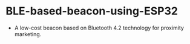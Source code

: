 # BLE-based-beacon-using-ESP32

* A low-cost beacon based on Bluetooth 4.2 technology for proximity marketing.
